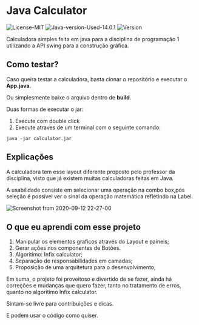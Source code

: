 # Java Calculator

![License-MIT](https://img.shields.io/badge/License-MIT-green) ![Java-version-Used-14.0.1](https://img.shields.io/badge/Java%20Version-14.0.1-yellowgreen) ![Version](https://img.shields.io/badge/version-1.0.0-blue)

Calculadora simples feita em java para a disciplina de programação 1
utilizando a API swing para a construção gráfica.

## Como testar?

Caso queira testar a calculadora, basta clonar o repositório e executar o **App.java**.

Ou simplesmente baixe o arquivo dentro de **build**.

Duas formas de executar o jar:

1. Execute com double click
2. Execute atraves de um terminal com o seguinte comando:
```
java -jar calculator.jar
```


## Explicações

A calculadora tem esse layout diferente proposto pelo professor da disciplina,
visto que já existem muitas calculadoras feitas em Java.

A usabilidade consiste em selecionar uma operação na combo box,pós seleção é possível
ver o sinal da operação matemática refletindo na Label.

![Screenshot from 2020-09-12 22-27-00](https://user-images.githubusercontent.com/51142291/93008084-33471100-f547-11ea-9bf4-8c917a34578b.png)


## O que eu aprendi com esse projeto

1. Manipular os elementos graficos através do Layout e paineis;
2. Gerar ações nos componentes de Botões.
3. Algoritimo: Infix calculator;
4. Separação de responsabilidades em camadas;
5. Proposição de uma arquitetura para o desenvolvimento;

Em suma, o projeto foi proveitoso e divertido de se fazer, ainda há correções e mudanças
que quero fazer, tanto no tratamento de erros, quanto no algoritimo Infix calculator.

Sintam-se livre para contribuições e dicas.

E podem usar o código como quiser.
